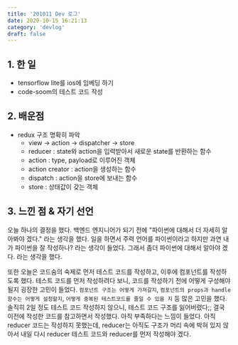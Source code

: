 ```yaml
---
title: '201011 Dev 로그'
date: 2020-10-15 16:21:13
category: 'devlog'
draft: false
---
```


## 1. 한 일
- tensorflow lite를 ios에 임베딩 하기
- code-soom의 테스트 코드 작성

## 2. 배운점

- redux 구조 명확히 파악
  - view -> action -> dispatcher -> store
  - reducer : state와 action을 입력받아서 새로운 state를 반환하는 함수
  - action : type, payload로 이루어진 객체
  - action creator : action을 생성하는 함수
  - dispatch : action을 store에 보내는 함수
  - store : 상태값이 갖는 객체

## 3. 느낀 점 & 자기 선언

오늘 하나의 결정을 했다. 백엔드 엔지니어가 되기 전에 "파이썬에 대해서 더 자세히 알아봐야 겠다." 라는 생각을 했다. 일을 하면서 주력 언어를 파이썬이라고 하지만 과연 내가 파이썬을 잘 작성하나? 라는 생각이 들었다. 그래서 좀더 파이썬에 대해서 알아야 겠다. 라는 생각을 했다. 

또한 오늘은 코드숨의 숙제로 먼저 테스트 코드를 작성하고, 이후에 컴포넌트를 작성하도록 했다. 테스트 코드를 먼저 작성하려다 보니, 코드를 작성하기 전에 어떻게 구성해야 될지 굉장한 고민이 들었다. `컴포넌트 구조는 어떻게 가져갈지`, `컴포넌트의 props과 handle 함수는 어떻게 설정할지`, `어떻게 중복된 테스트코드를 줄일 수 있을 지` 등 많은 고민을 했다. 솔직히 2일 정도 테스트 코드 작성하지 않으니, 테스트 코드 구조를 잃어버렸다;; 결국 이전에 작성한 코드를 참고하면서 작성했다. 아직 부족하다는 느낌이 들었다. 아직 reducer 코드는 작성하지 못했는데, reducer는 아직도 구조가 머리 속에 박혀 있지 않아서 내일 다시 reducer 테스트 코드와 reducer를 먼저 작성해야 겠다.